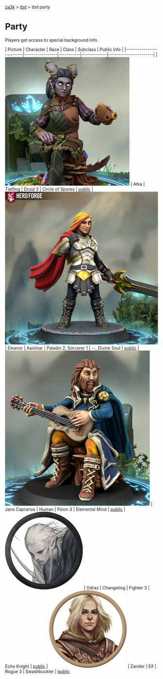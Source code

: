 [za3k](/) > [tbd](/tbd/) > tbd party

# Party

Players get access to special background info.

| Picture                 | Character       | Race       | Class     | Subclass         | Public info           |
|-------------------------|-----------------|-----------|-------------|-----------------------|
| ![Atka](atka.png)       |  Atka           | Tiefling   | Druid 3   | Circle of Spores | [public](atka)
| ![Eleanor](eleanor.png) | Eleanor         | Aasimar    | Paladin 2, Sorcerer 1 | --, Divine Soul | [public](eleanor)
| ![Jans](jans.png)       | Jans Caprarius  | Human      | Psion 3   | Elemental Mind   | [public](jans)
| ![Odraz](odraz.png)     | Odraz           | Changeling | Fighter 3 | Echo Knight      | [public](odraz)
| ![Zander](zander.png)   | Zander          | Elf        | Rogue 3   | Swashbuckler     | [public](zander)
